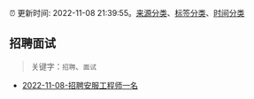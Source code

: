 :alarm_clock: 更新时间: 2022-11-08 21:39:55。[来源分类](../README.md)、[标签分类](../TAGS.md)、[时间分类](../TIMELINE.md)

## 招聘面试


> 关键字：`招聘`、`面试`



- [2022-11-08-招聘安服工程师一名](https://www.v2ex.com/t/893696) 